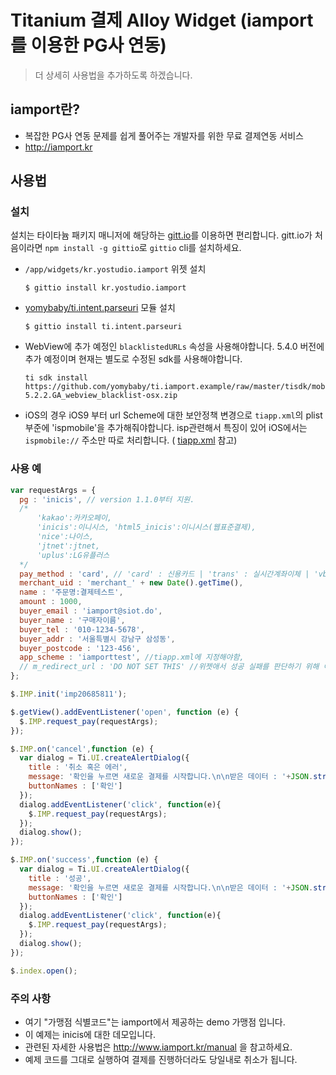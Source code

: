 # Titanium 결제 Alloy Widget (iamport를 이용한 PG사 연동)

> 더 상세히 사용법을 추가하도록 하겠습니다.

## iamport란?
- 복잡한 PG사 연동 문제를 쉽게 풀어주는 개발자를 위한 무료 결제연동 서비스
- http://iamport.kr

## 사용법
### 설치
설치는 타이타늄 패키지 매니저에 해당하는 [gitt.io](http://gitt.io)를 이용하면 편리합니다. gitt.io가 처음이라면 `npm install -g gittio`로 `gittio` cli를 설치하세요.
- `/app/widgets/kr.yostudio.iamport` 위젯 설치
 
    ```
    $ gittio install kr.yostudio.iamport
    ```
- [yomybaby/ti.intent.parseuri](https://github.com/yomybaby/ti.intent.parseuri/tree/master/android/dist) 모듈 설치

    ```
    $ gittio install ti.intent.parseuri
    ```
- WebView에 추가 예정인 `blacklistedURLs` 속성을 사용해야합니다. 5.4.0 버전에 추가 예정이며 현재는 별도로 수정된 sdk를 사용해야합니다.

    ```
    ti sdk install https://github.com/yomybaby/ti.iamport.example/raw/master/tisdk/mobilesdk-5.2.2.GA_webview_blacklist-osx.zip
    ```
- iOS의 경우 iOS9 부터 url Scheme에 대한 보안정책 변경으로 `tiapp.xml`의 plist 부준에 'ispmobile'을 추가해줘야합니다. isp관련해서 특징이 있어 iOS에서는 `ispmobile://` 주소만 따로 처리합니다. ( [tiapp.xml](https://github.com/yomybaby/ti.iamport.example/blob/master/tiapp.xml#L40) 참고)
    
### 사용 예
```javascript
var requestArgs = {
  pg : 'inicis', // version 1.1.0부터 지원.
  /*
      'kakao':카카오페이,
      'inicis':이니시스, 'html5_inicis':이니시스(웹표준결제),
      'nice':나이스,
      'jtnet':jtnet,
      'uplus':LG유플러스
  */
  pay_method : 'card', // 'card' : 신용카드 | 'trans' : 실시간계좌이체 | 'vbank' : 가상계좌 | 'phone' : 휴대폰소액결제
  merchant_uid : 'merchant_' + new Date().getTime(),
  name : '주문명:결제테스트',
  amount : 1000,
  buyer_email : 'iamport@siot.do',
  buyer_name : '구매자이름',
  buyer_tel : '010-1234-5678',
  buyer_addr : '서울특별시 강남구 삼성동',
  buyer_postcode : '123-456',
  app_scheme : 'iamporttest', //tiapp.xml에 지정해야함,
  // m_redirect_url : 'DO NOT SET THIS' //위젯애서 성공 실패를 판단하기 위해 이 url을 사용하므로 따로 지정하더라도 적용되지 않습니다.
};

$.IMP.init('imp20685811');

$.getView().addEventListener('open', function (e) {
  $.IMP.request_pay(requestArgs);
});

$.IMP.on('cancel',function (e) {
  var dialog = Ti.UI.createAlertDialog({
    title : '취소 혹은 에러',
    message: '확인을 누르면 새로운 결제를 시작합니다.\n\n받은 데이터 : '+JSON.stringify(e),
    buttonNames : ['확인']
  });
  dialog.addEventListener('click', function(e){
    $.IMP.request_pay(requestArgs);
  });
  dialog.show();
});

$.IMP.on('success',function (e) {
  var dialog = Ti.UI.createAlertDialog({
    title : '성공',
    message: '확인을 누르면 새로운 결제를 시작합니다.\n\n받은 데이터 : '+JSON.stringify(e),
    buttonNames : ['확인']
  });
  dialog.addEventListener('click', function(e){
    $.IMP.request_pay(requestArgs);
  });
  dialog.show();
});

$.index.open();
```


### 주의 사항
- 여기 "가맹점 식별코드"는 iamport에서 제공하는 demo 가맹점 입니다.
- 이 예제는 inicis에 대한 데모입니다.
- 관련된 자세한 사용법은 http://www.iamport.kr/manual 을 참고하세요.
- 예제 코드를 그대로 실행하여 결제를 진행하더라도 당일내로 취소가 됩니다.
